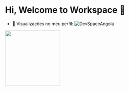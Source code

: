 # Hi, Welcome to Workspace 👋 

- 👀 Visualizações no meu perfil: <img src="https://komarev.com/ghpvc/?username=DevSpaceAngola&color=blue" alt="DevSpaceAngola" /> 

<div>
  <a href="https://github.com/DevSpaceAngola">
  <img height="180em" src="https://github-readme-stats.vercel.app/api?username=DevSpaceAngola&show_icons=true&theme=tokyonight&include_all_commits=true&count_private=true"/>
    

</div>



